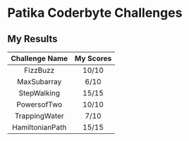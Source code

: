 # Patika Coderbyte Challenges

## My Results

| Challenge Name  | My Scores |
| :-------------: | :-------: |
|    FizzBuzz     |   10/10   |
|   MaxSubarray   |   6/10    |
|   StepWalking   |   15/15   |
|   PowersofTwo   |   10/10   |
|  TrappingWater  |   7/10    |
| HamiltonianPath |   15/15   |

